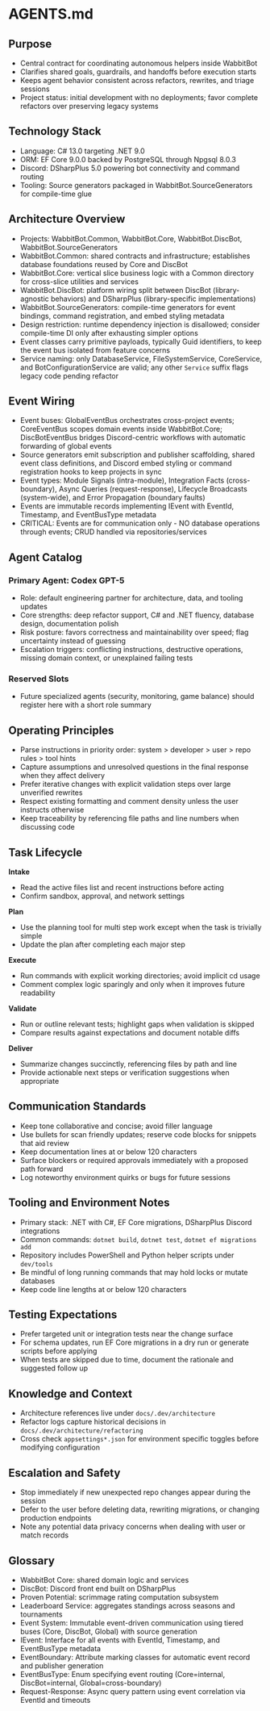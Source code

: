 # AGENTS.md

## Purpose
- Central contract for coordinating autonomous helpers inside WabbitBot
- Clarifies shared goals, guardrails, and handoffs before execution starts
- Keeps agent behavior consistent across refactors, rewrites, and triage sessions
- Project status: initial development with no deployments; favor complete refactors over preserving legacy
  systems

## Technology Stack
- Language: C# 13.0 targeting .NET 9.0
- ORM: EF Core 9.0.0 backed by PostgreSQL through Npgsql 8.0.3
- Discord: DSharpPlus 5.0 powering bot connectivity and command routing
- Tooling: Source generators packaged in WabbitBot.SourceGenerators for compile-time glue

## Architecture Overview
- Projects: WabbitBot.Common, WabbitBot.Core, WabbitBot.DiscBot, WabbitBot.SourceGenerators
- WabbitBot.Common: shared contracts and infrastructure; establishes database foundations reused by Core
  and DiscBot
- WabbitBot.Core: vertical slice business logic with a Common directory for cross-slice utilities and
  services
- WabbitBot.DiscBot: platform wiring split between DiscBot (library-agnostic behaviors) and DSharpPlus
  (library-specific implementations)
- WabbitBot.SourceGenerators: compile-time generators for event bindings, command registration, and embed
  styling metadata
- Design restriction: runtime dependency injection is disallowed; consider compile-time DI only after
  exhausting simpler options
- Event classes carry primitive payloads, typically Guid identifiers, to keep the event bus isolated from
  feature concerns
- Service naming: only DatabaseService, FileSystemService, CoreService, and
  BotConfigurationService are valid; any other `Service` suffix flags legacy code pending refactor

## Event Wiring
- Event buses: GlobalEventBus orchestrates cross-project events; CoreEventBus scopes domain events inside
  WabbitBot.Core; DiscBotEventBus bridges Discord-centric workflows with automatic forwarding of global events
- Source generators emit subscription and publisher scaffolding, shared event class definitions, and
  Discord embed styling or command registration hooks to keep projects in sync
- Event types: Module Signals (intra-module), Integration Facts (cross-boundary), Async Queries (request-response),
  Lifecycle Broadcasts (system-wide), and Error Propagation (boundary faults)
- Events are immutable records implementing IEvent with EventId, Timestamp, and EventBusType metadata
- CRITICAL: Events are for communication only - NO database operations through events; CRUD handled via repositories/services

## Agent Catalog
### Primary Agent: Codex GPT-5
- Role: default engineering partner for architecture, data, and tooling updates
- Core strengths: deep refactor support, C# and .NET fluency, database design, documentation polish
- Risk posture: favors correctness and maintainability over speed; flag uncertainty instead of guessing
- Escalation triggers: conflicting instructions, destructive operations, missing domain context, or
  unexplained failing tests

### Reserved Slots
- Future specialized agents (security, monitoring, game balance) should register here with a short role
  summary

## Operating Principles
- Parse instructions in priority order: system > developer > user > repo rules > tool hints
- Capture assumptions and unresolved questions in the final response when they affect delivery
- Prefer iterative changes with explicit validation steps over large unverified rewrites
- Respect existing formatting and comment density unless the user instructs otherwise
- Keep traceability by referencing file paths and line numbers when discussing code

## Task Lifecycle
**Intake**
- Read the active files list and recent instructions before acting
- Confirm sandbox, approval, and network settings

**Plan**
- Use the planning tool for multi step work except when the task is trivially simple
- Update the plan after completing each major step

**Execute**
- Run commands with explicit working directories; avoid implicit cd usage
- Comment complex logic sparingly and only when it improves future readability

**Validate**
- Run or outline relevant tests; highlight gaps when validation is skipped
- Compare results against expectations and document notable diffs

**Deliver**
- Summarize changes succinctly, referencing files by path and line
- Provide actionable next steps or verification suggestions when appropriate

## Communication Standards
- Keep tone collaborative and concise; avoid filler language
- Use bullets for scan friendly updates; reserve code blocks for snippets that aid review
- Keep documentation lines at or below 120 characters
- Surface blockers or required approvals immediately with a proposed path forward
- Log noteworthy environment quirks or bugs for future sessions

## Tooling and Environment Notes
- Primary stack: .NET with C#, EF Core migrations, DSharpPlus Discord integrations
- Common commands: `dotnet build`, `dotnet test`, `dotnet ef migrations add`
- Repository includes PowerShell and Python helper scripts under `dev/tools`
- Be mindful of long running commands that may hold locks or mutate databases
- Keep code line lengths at or below 120 characters

## Testing Expectations
- Prefer targeted unit or integration tests near the change surface
- For schema updates, run EF Core migrations in a dry run or generate scripts before applying
- When tests are skipped due to time, document the rationale and suggested follow up

## Knowledge and Context
- Architecture references live under `docs/.dev/architecture`
- Refactor logs capture historical decisions in `docs/.dev/architecture/refactoring`
- Cross check `appsettings*.json` for environment specific toggles before modifying configuration

## Escalation and Safety
- Stop immediately if new unexpected repo changes appear during the session
- Defer to the user before deleting data, rewriting migrations, or changing production endpoints
- Note any potential data privacy concerns when dealing with user or match records

## Glossary
- WabbitBot Core: shared domain logic and services
- DiscBot: Discord front end built on DSharpPlus
- Proven Potential: scrimmage rating computation subsystem
- Leaderboard Service: aggregates standings across seasons and tournaments
- Event System: Immutable event-driven communication using tiered buses (Core, DiscBot, Global) with source generation
- IEvent: Interface for all events with EventId, Timestamp, and EventBusType metadata
- EventBoundary: Attribute marking classes for automatic event record and publisher generation
- EventBusType: Enum specifying event routing (Core=internal, DiscBot=internal, Global=cross-boundary)
- Request-Response: Async query pattern using event correlation via EventId and timeouts

